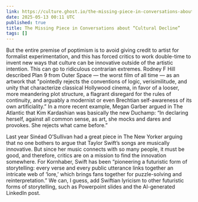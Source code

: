 ```yaml
---
link: https://culture.ghost.io/the-missing-piece-in-conversations-about-cultural-decline/
date: 2025-05-13 00:11 UTC
published: true
title: The Missing Piece in Conversations about “Cultural Decline”
tags: []
---
```


But the entire premise of poptimism is to avoid giving credit to artist for formalist experimentation, and this has forced critics to work double-time to invent new ways that culture can be innovative outside of the artistic intention. This can go to ridiculous contrarian extremes. Rodney F Hill described Plan 9 from Outer Space — the worst film of all time — as an artwork that "pointedly rejects the conventions of logic, verisimilitude, and unity that characterize classical Hollywood cinema, in favor of a looser, more meandering plot structure, a flagrant disregard for the rules of continuity, and arguably a modernist or even Brechtian self-awareness of its own artificiality.” In a more recent example, Megan Garber argued in The Atlantic that Kim Kardashian was basically the new Duchamp: “In declaring herself, against all common sense, as art, she mocks and dares and provokes. She rejects what came before.”

Last year Sinéad O’Sullivan had a great piece in The New Yorker arguing that no one bothers to argue that Taylor Swift’s songs are musically innovative. But since her music connects with so many people, it must be good, and therefore, critics are on a mission to find the innovation somewhere. For Kornhaber, Swift has been “pioneering a futuristic form of storytelling: every verse and every public utterance links together an intricate web of ‘lore,’ which brings fans together for puzzle-solving and reinterpretation.” We can, I guess, add Swiftian lyricism to other futuristic forms of storytelling, such as Powerpoint slides and the AI-generated LinkedIn post.
